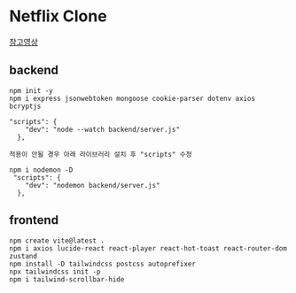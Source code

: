 # Netflix Clone

[참고영상](https://youtu.be/gRroBZczKAU?si=pHYTPM9TzZg_3B2d)

## backend

```
npm init -y
npm i express jsonwebtoken mongoose cookie-parser dotenv axios bcryptjs
```

```
"scripts": {
    "dev": "node --watch backend/server.js"
  },

적용이 안될 경우 아래 라이브러리 설치 후 "scripts" 수정

npm i nodemon -D
 "scripts": {
    "dev": "nodemon backend/server.js"
  },
```

## frontend
```
npm create vite@latest .
npm i axios lucide-react react-player react-hot-toast react-router-dom zustand
npm install -D tailwindcss postcss autoprefixer
npx tailwindcss init -p
npm i tailwind-scrollbar-hide
```